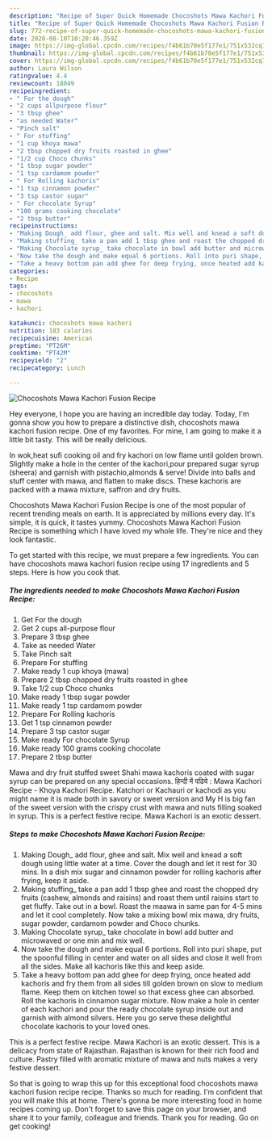 ```yaml
---
description: "Recipe of Super Quick Homemade Chocoshots Mawa Kachori Fusion Recipe"
title: "Recipe of Super Quick Homemade Chocoshots Mawa Kachori Fusion Recipe"
slug: 772-recipe-of-super-quick-homemade-chocoshots-mawa-kachori-fusion-recipe
date: 2020-08-10T10:20:46.359Z
image: https://img-global.cpcdn.com/recipes/f4b61b70e5f177e1/751x532cq70/chocoshots-mawa-kachori-fusion-recipe-recipe-main-photo.jpg
thumbnail: https://img-global.cpcdn.com/recipes/f4b61b70e5f177e1/751x532cq70/chocoshots-mawa-kachori-fusion-recipe-recipe-main-photo.jpg
cover: https://img-global.cpcdn.com/recipes/f4b61b70e5f177e1/751x532cq70/chocoshots-mawa-kachori-fusion-recipe-recipe-main-photo.jpg
author: Laura Wilson
ratingvalue: 4.4
reviewcount: 18049
recipeingredient:
- " For the dough"
- "2 cups allpurpose flour"
- "3 tbsp ghee"
- "as needed Water"
- "Pinch salt"
- " For stuffing"
- "1 cup khoya mawa"
- "2 tbsp chopped dry fruits roasted in ghee"
- "1/2 cup Choco chunks"
- "1 tbsp sugar powder"
- "1 tsp cardamom powder"
- " For Rolling kachoris"
- "1 tsp cinnamon powder"
- "3 tsp castor sugar"
- " For chocolate Syrup"
- "100 grams cooking chocolate"
- "2 tbsp butter"
recipeinstructions:
- "Making Dough_ add flour, ghee and salt. Mix well and knead a soft dough using little water at a time. Cover the dough and let it rest for 30 mins. In a dish mix sugar and cinnamon powder for rolling kachoris after frying, keep it aside."
- "Making stuffing_ take a pan add 1 tbsp ghee and roast the chopped dry fruits (cashew, almonds and raisins) and roast them until raisins start to get fluffy. Take out in a bowl. Roast the maawa in same pan for 4-5 mins and let it cool completely. Now take a mixing bowl mix mawa, dry fruits, sugar powder, cardamom powder and Choco chunks."
- "Making Chocolate syrup_ take chocolate in bowl add butter and microwaved or one min and mix well."
- "Now take the dough and make equal 6 portions. Roll into puri shape, put the spoonful filling in center and water on all sides and close it well from all the sides. Make all kachoris like this and keep aside."
- "Take a heavy bottom pan add ghee for deep frying, once heated add kachoris and fry them from all sides till golden brown on slow to medium flame. Keep them on kitchen towel so that excess ghee can absorbed. Roll the kachoris in cinnamon sugar mixture. Now make a hole in center of each kachori and pour the ready chocolate syrup inside out and garnish with almond silvers. Here you go serve these delightful chocolate kachoris to your loved ones."
categories:
- Recipe
tags:
- chocoshots
- mawa
- kachori

katakunci: chocoshots mawa kachori 
nutrition: 183 calories
recipecuisine: American
preptime: "PT26M"
cooktime: "PT42M"
recipeyield: "2"
recipecategory: Lunch

---
```



![Chocoshots Mawa Kachori Fusion Recipe](https://img-global.cpcdn.com/recipes/f4b61b70e5f177e1/751x532cq70/chocoshots-mawa-kachori-fusion-recipe-recipe-main-photo.jpg)

Hey everyone, I hope you are having an incredible day today. Today, I'm gonna show you how to prepare a distinctive dish, chocoshots mawa kachori fusion recipe. One of my favorites. For mine, I am going to make it a little bit tasty. This will be really delicious.

In wok,heat sufi cooking oil and fry kachori on low flame until golden brown. Slightly make a hole in the center of the kachori,pour prepared sugar syrup (sheera) and garnish with pistachio,almonds &amp; serve! Divide into balls and stuff center with mawa, and flatten to make discs. These kachoris are packed with a mawa mixture, saffron and dry fruits.

Chocoshots Mawa Kachori Fusion Recipe is one of the most popular of recent trending meals on earth. It is appreciated by millions every day. It's simple, it is quick, it tastes yummy. Chocoshots Mawa Kachori Fusion Recipe is something which I have loved my whole life. They're nice and they look fantastic.


To get started with this recipe, we must prepare a few ingredients. You can have chocoshots mawa kachori fusion recipe using 17 ingredients and 5 steps. Here is how you cook that.

<!--inarticleads1-->

##### The ingredients needed to make Chocoshots Mawa Kachori Fusion Recipe:

1. Get  For the dough
1. Get 2 cups all-purpose flour
1. Prepare 3 tbsp ghee
1. Take as needed Water
1. Take Pinch salt
1. Prepare  For stuffing
1. Make ready 1 cup khoya (mawa)
1. Prepare 2 tbsp chopped dry fruits roasted in ghee
1. Take 1/2 cup Choco chunks
1. Make ready 1 tbsp sugar powder
1. Make ready 1 tsp cardamom powder
1. Prepare  For Rolling kachoris
1. Get 1 tsp cinnamon powder
1. Prepare 3 tsp castor sugar
1. Make ready  For chocolate Syrup
1. Make ready 100 grams cooking chocolate
1. Prepare 2 tbsp butter


Mawa and dry fruit stuffed sweet Shahi mawa kachoris coated with sugar syrup can be prepared on any special occasions. हिन्दी में पढिये : Mawa Kachori Recipe - Khoya Kachori Recipe. Katchori or Kachauri or kachodi as you might name it is made both in savory or sweet version and My H is big fan of the sweet version with the crispy crust with mawa and nuts filling soaked in syrup. This is a perfect festive recipe. Mawa Kachori is an exotic dessert. 

<!--inarticleads2-->

##### Steps to make Chocoshots Mawa Kachori Fusion Recipe:

1. Making Dough_ add flour, ghee and salt. Mix well and knead a soft dough using little water at a time. Cover the dough and let it rest for 30 mins. In a dish mix sugar and cinnamon powder for rolling kachoris after frying, keep it aside.
1. Making stuffing_ take a pan add 1 tbsp ghee and roast the chopped dry fruits (cashew, almonds and raisins) and roast them until raisins start to get fluffy. Take out in a bowl. Roast the maawa in same pan for 4-5 mins and let it cool completely. Now take a mixing bowl mix mawa, dry fruits, sugar powder, cardamom powder and Choco chunks.
1. Making Chocolate syrup_ take chocolate in bowl add butter and microwaved or one min and mix well.
1. Now take the dough and make equal 6 portions. Roll into puri shape, put the spoonful filling in center and water on all sides and close it well from all the sides. Make all kachoris like this and keep aside.
1. Take a heavy bottom pan add ghee for deep frying, once heated add kachoris and fry them from all sides till golden brown on slow to medium flame. Keep them on kitchen towel so that excess ghee can absorbed. Roll the kachoris in cinnamon sugar mixture. Now make a hole in center of each kachori and pour the ready chocolate syrup inside out and garnish with almond silvers. Here you go serve these delightful chocolate kachoris to your loved ones.


This is a perfect festive recipe. Mawa Kachori is an exotic dessert. This is a delicacy from state of Rajasthan. Rajasthan is known for their rich food and culture. Pastry filled with aromatic mixture of mawa and nuts makes a very festive dessert. 

So that is going to wrap this up for this exceptional food chocoshots mawa kachori fusion recipe recipe. Thanks so much for reading. I'm confident that you will make this at home. There's gonna be more interesting food in home recipes coming up. Don't forget to save this page on your browser, and share it to your family, colleague and friends. Thank you for reading. Go on get cooking!
